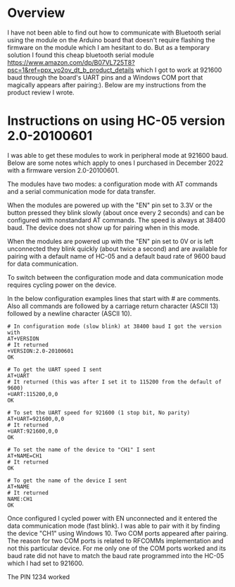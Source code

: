 # Overview
I have not been able to find out how to communicate with Bluetooth serial using the module on the Arduino board that doesn't require flashing the firmware on the module which I am hesitant to do. But as a temporary solution I found this cheap bluetooth serial module https://www.amazon.com/dp/B07VL725T8?psc=1&ref=ppx_yo2ov_dt_b_product_details which I got to work at 921600 baud through the board's UART pins and a Windows COM port that magically appears after pairing:). Below are my instructions from the product review I wrote. 

# Instructions on using HC-05 version 2.0-20100601

I was able to get these modules to work in peripheral mode at 921600 baud. Below are some notes which apply to ones I purchased in December 2022 with a firmware version 2.0-20100601.

The modules have two modes: a configuration mode with AT commands and a serial communication mode for data transfer.

When the modules are powered up with the "EN" pin set to 3.3V or the button pressed they blink slowly (about once every 2 seconds) and can be configured with nonstandard AT commands. The speed is  always at 38400 baud. The device does not show up for pairing when in this mode.

When the modules are powered up with the "EN" pin set to 0V or is left unconnected they blink quickly (about twice a second) and are available for pairing with a default name of HC-05 and a default baud rate of 9600 baud for data communication.

To switch between the configuration mode and data communication mode requires cycling power on the device.

In the below configuration examples lines that start with # are comments. Also all commands are followed by a carriage return character (ASCII 13) followed by a newline character (ASCII 10).

```
# In configuration mode (slow blink) at 38400 baud I got the version with
AT+VERSION
# It returned
+VERSION:2.0-20100601
OK

# To get the UART speed I sent
AT+UART
# It returned (this was after I set it to 115200 from the default of 9600)
+UART:115200,0,0
OK

# To set the UART speed for 921600 (1 stop bit, No parity)
AT+UART=921600,0,0
# It returned
+UART:921600,0,0
OK

# To set the name of the device to "CH1" I sent
AT+NAME=CH1
# It returned
OK

# To get the name of the device I sent
AT+NAME
# It returned
NAME:CH1
OK
```

Once configured I cycled power with EN unconnected and it entered the data communication mode (fast blink). I was able to pair with it by finding the device "CH1" using Windows 10. Two COM ports appeared after pairing. The reason for two COM ports is related to RFCOMMs implementation and not this particular device. For me only one of the COM ports worked and its baud rate did not have to match the baud rate programmed into the HC-05 which I had set to 921600.

The PIN 1234 worked

